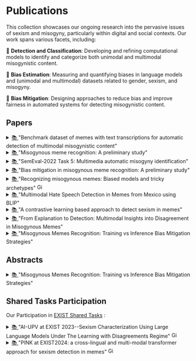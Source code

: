# Publications
This collection showcases our ongoing research into the pervasive issues of sexism and misogyny, particularly within digital and social contexts. Our work spans various facets, including:

🎯 **Detection and Classification**: Developing and refining computational models to identify and categorize both unimodal and multimodal misogynistic content.

🎯 **Bias Estimation**: Measuring and quantifying biases in language models and (unimodal and multimodal) datasets related to gender, sexism, and misogyny.

🎯 **Bias Mitigation**: Designing approaches to reduce bias and improve fairness in automated systems for detecting misogynistic content.


## Papers
<details>
 <summary>  <a href="//www.sciencedirect.com/science/article/pii/S235234092200720X"> 📚 </a> "Benchmark dataset of memes with text transcriptions for automatic detection of multimodal misogynistic content" </summary>
      

        ```
          @article{gasparini2022benchmark,
        title={Benchmark dataset of memes with text transcriptions for automatic detection of multi-modal misogynistic content},
        author={Gasparini, Francesca and Rizzi, Giulia and Saibene, Aurora and Fersini, Elisabetta},
        journal={Data in brief},
        volume={44},
        pages={108526},
        year={2022},
        publisher={Elsevier}
        }
        ```
        
 </details>

 <details>
 <summary>  <a href="//link.springer.com/chapter/10.1007/978-3-031-08421-8_19"> 📚 </a>  "Misogynous meme recognition: A preliminary study" </summary>
          
        ```
          @inproceedings{fersini2021misogynous,
        title={Misogynous meme recognition: A preliminary study},
        author={Fersini, Elisabetta and Rizzi, Giulia and Saibene, Aurora and Gasparini, Francesca},
        booktitle={International conference of the Italian association for artificial intelligence},
        pages={279--293},
        year={2021},
        organization={Springer}
        }
        ```
        
</details>

 <details>
 <summary>  <a href="//aclanthology.org/2022.semeval-1.74/"> 📚 </a>  "SemEval-2022 Task 5: Multimedia automatic misogyny identification" </summary>
          
        ```
          @inproceedings{fersini2022semeval,
        title={SemEval-2022 Task 5: Multimedia automatic misogyny identification},
        author={Fersini, Elisabetta and Gasparini, Francesca and Rizzi, Giulia and Saibene, Aurora and Chulvi, Berta and Rosso, Paolo and Lees, Alyssa and Sorensen, Jeffrey},
        booktitle={Proceedings of the 16th International Workshop on Semantic Evaluation (SemEval-2022">},
        pages={533--549},
        year={2022}
        }
        ```
        

</details>

 <details>
 <summary>  <a href="//aclanthology.org/2023.clicit-1.9.pdf"> 📚 </a>  "Bias mitigation in misogynous meme recognition: A preliminary study" </summary>
          
        ```
            @inproceedings{balducci2023bias,
        title={Bias Mitigation in Misogynous Meme Recognition: A Preliminary Study},
        author={Balducci, Gianmaria and Rizzi, Giulia and Fersini, Elisabetta},
        booktitle={Proceedings of the 9th Italian Conference on Computational Linguistics (CLiC-it 2023">},
        pages={63--69},
        year={2023}
        }
        ```
        
</details>


 <details>
 <summary>  <a href="//www.sciencedirect.com/science/article/pii/S030645732300211X"> 📚 </a> "Recognizing misogynous memes: Biased models and tricky archetypes" 
   <img src="https://github.githubassets.com/images/modules/logos_page/GitHub-Mark.png" width="16" alt="GitHub"/">
   <a href="//github.com/MIND-Lab/Debiasing-Misogynous-Meme-Recognition-Systems/">  </summary>
  
        ```
            @article{rizzi2023recognizing,
        title={Recognizing misogynous memes: Biased models and tricky archetypes},
        author={Rizzi, Giulia and Gasparini, Francesca and Saibene, Aurora and Rosso, Paolo and Fersini, Elisabetta},
        journal={Information Processing \& Management},
        volume={60},
        number={5},
        pages={103474},
        year={2023},
        publisher={Elsevier}
        }
        ```
        
  </details>

 <details>
 <summary>  <a href="https://ceur-ws.org/Vol-3756/DIMEMEX2024_paper3.pdf"> 📚 </a> "Multimodal Hate Speech Detection in Memes from Mexico using BLIP" </summary>
  
        ```
           @article{maqbool2024multimodal,
       title={Multimodal Hate Speech Detection in Memes from Mexico using BLIP},
       author={Maqbool, Fariha and Fersini, Elisabetta},
       year={2024}
       }
        ```
        
  </details>

  <details>
 <summary>  <a href="https://ceur-ws.org/Vol-3740/paper-101.pdf"> 📚 </a> "A contrastive learning based approach to detect sexism in memes" </summary>
  
        ```
           @article{maqbool2024contrastive,
        title={A contrastive learning based approach to detect sexism in memes},
        author={Maqbool, Fariha and Fersini, Elisabetta},
        journal={Working Notes of CLEF},
        year={2024}
        }
        ```
        
  </details>

 <details>
 <summary>  <a href="//aclanthology.org/2024.clicit-1.89.pdf"> 📚 </a> "From Explanation to Detection: Multimodal Insights into Disagreement in Misogynous Memes"  </summary>
          
        ```
           @inproceedings{rizzi2024explanation,
        title={From Explanation to Detection: Multimodal Insights into Disagreement in Misogynous Memes},
        author={Rizzi, Giulia and Rosso, Paolo and Fersini, Elisabetta},
        booktitle={Proceedings of the 10th Italian Conference on Computational Linguistics (CLiC-it 2024">}},
        pages={821--828},
        year={2024}
        }
        ```
        
 </details>

 <details>
 <summary>  <a  href="//journals.openedition.org/ijcol/1644"> 📚 </a>  "Misogynous Memes Recognition: Training vs Inference Bias Mitigation Strategies" </summary>
          
        ```
           @article{balducci2025misogynous,
         title={Misogynous Memes Recognition: Training vs Inference Bias Mitigation Strategies},
         author={Balducci, Gianmaria and Rizzi, Giulia and Fersini, Elisabetta},
         journal={IJCoL. Italian Journal of Computational Linguistics},
         volume={11},
         number={11-1},
         year={2025},
         publisher={Accademia University Press}
         }
        ```
        
</details>

## Abstracts

 <details>
 <summary>  <a  href="https://dssr2025.sis-statistica.it/wp-content/uploads/2025/02/DSSR2025Bookofabstracts.pdf#page=30"> 📚 </a>  "Misogynous Memes Recognition: Training vs Inference Bias Mitigation Strategies" </summary>
          
        ```
            @article{rizzibeyond,
        title={Beyond Misogyny Detection: Investigating Bias and Embracing Perspectivism},
        author={Rizzi, Giulia and Fersini, Elisabetta},
        journal={Book of Abstracts _ Data Science & Social Research (DSSR 2025)},
        pages={13}
        }
        ```
        
</details>

## Shared Tasks Participation

Our Participation in [EXIST Shared Tasks](href="//nlp.uned.es/exist2025/") :

 <details>
 <summary>  <a href="//ceur-ws.org/Vol-3497/paper-084.pdf"> 📚 </a> "AI-UPV at EXIST 2023--Sexism Characterization Using Large Language Models Under The Learning with Disagreements Regime" 
      <img src="https://github.githubassets.com/images/modules/logos_page/GitHub-Mark.png" width="16" alt="GitHub"/"> <a href="//github.com/AngelFelipeMP/Sexism-LLM-Learning-With-Disagreement"> 
      </summary>
          
        ```
           @inproceedings{de2023ai,
        title={AI-UPV at EXIST 2023--Sexism Characterization Using Large Language Models Under The Learning with Disagreements Regime},
        author={de Paula, A and Rizzi, G and Fersini, E and Spina, D and others},
        booktitle={CEUR WORKSHOP PROCEEDINGS},
        volume={3497},
        pages={985--999},
        year={2023},
        organization={CEUR-WS}
        }
        ```
 </details>

 <details>
 <summary>  <a href="//ceur-ws.org/Vol-3740/paper-110.pdf"> 📚 </a> "PINK at EXIST2024: a cross-lingual and multi-modal transformer approach for sexism detection in memes"  
      <img src="https://github.githubassets.com/images/modules/logos_page/GitHub-Mark.png" width="16" alt="GitHub"/"> <a href="//github.com/giulia95/PINK-at-EXIST2024"> </summary>
          
        ```
          @@article{rizzi2024pink,
        title={PINK at EXIST2024: a cross-lingual and multi-modal transformer approach for sexism detection in memes},
        author={Rizzi, Giulia and Gimeno-G{\'o}mez, David and Fersini, Elisabetta and Mart{\'\i}nez-Hinarejos, Carlos-D},
        journal={Working Notes of CLEF},
        year={2024}
        }
        ```
        
</details>
